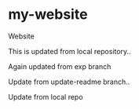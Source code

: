 # my-website
Website

This is updated from local repository..

Again updated from exp branch

Update from update-readme branch..

Update from local repo
